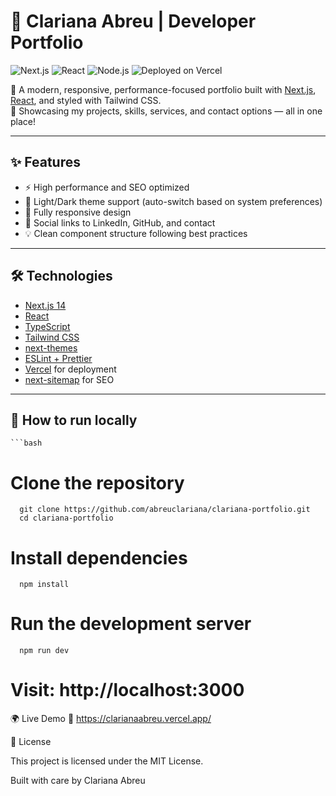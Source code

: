 # 🚀 Clariana Abreu | Developer Portfolio

![Next.js](https://img.shields.io/badge/Next.js-000000?style=for-the-badge&logo=nextdotjs&logoColor=white)
![React](https://img.shields.io/badge/React-20232A?style=for-the-badge&logo=react&logoColor=61DAFB)
![Node.js](https://img.shields.io/badge/Node.js-339933?style=for-the-badge&logo=nodedotjs&logoColor=white)
![Deployed on Vercel](https://img.shields.io/badge/Deployed-Vercel-000000?style=for-the-badge&logo=vercel)

🎯 A modern, responsive, performance-focused portfolio built with [Next.js](https://nextjs.org/), [React](https://react.dev/), and styled with Tailwind CSS.  
🎨 Showcasing my projects, skills, services, and contact options — all in one place!

---

## ✨ Features

- ⚡️ High performance and SEO optimized
- 🌙 Light/Dark theme support (auto-switch based on system preferences)
- 📱 Fully responsive design
- 🔗 Social links to LinkedIn, GitHub, and contact
- 💡 Clean component structure following best practices

---

## 🛠️ Technologies

- [Next.js 14](https://nextjs.org/)
- [React](https://react.dev/)
- [TypeScript](https://www.typescriptlang.org/)
- [Tailwind CSS](https://tailwindcss.com/)
- [next-themes](https://www.npmjs.com/package/next-themes)
- [ESLint + Prettier](https://eslint.org/)
- [Vercel](https://vercel.com/) for deployment
- [next-sitemap](https://github.com/iamvishnusankar/next-sitemap) for SEO

---

## 🚧 How to run locally

    ```bash
 # Clone the repository
 
      git clone https://github.com/abreuclariana/clariana-portfolio.git
      cd clariana-portfolio

 # Install dependencies
 
      npm install

# Run the development server

      npm run dev

# Visit: http://localhost:3000

🌍 Live Demo
🔗 https://clarianaabreu.vercel.app/


📄 License

This project is licensed under the MIT License.

 Built with care by Clariana Abreu
